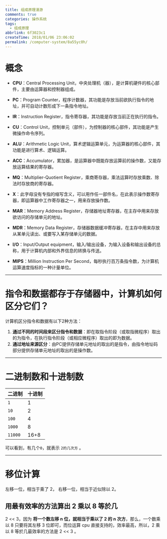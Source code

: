 ```yaml
---
title: 组成原理漫游
comments: true
categories: 操作系统
tags:
  - 组成原理
abbrlink: 6f3023c1
createTime: 2018/01/06 23:06:02
permalink: /computer-system/8a55yc0h/
---
```


# 概念

* **CPU**：Central Processing Unit，中央处理机（器），是计算机硬件的核心部件，主要由运算器和控制器组成。

* **PC**：Program Counter，程序计数器，其功能是存放当前欲执行指令的地址，并可自动计数形成下一条指令地址。

* **IR**：Instruction Register，指令寄存器，其功能是存放当前正在执行的指令。

* **CU**：Control Unit，控制单元（部件），为控制器的核心部件，其功能是产生微操作命令序列。

* **ALU**：Arithmetic Logic Unit，算术逻辑运算单元，为运算器的核心部件，其功能是进行算术、逻辑运算。

* **ACC**：Accumulator，累加器，是运算器中既能存放运算前的操作数，又能存放运算结果的寄存器。

* **MQ**：Multiplier-Quotient Register，乘商寄存器，乘法运算时存放乘数、除法时存放商的寄存器。

* **X**：此字母没有专指的缩写含义，可以用作任一部件名，在此表示操作数寄存器，即运算器中工作寄存器之一，用来存放操作数。

* **MAR**：Memory Address Register，存储器地址寄存器，在主存中用来存放欲访问的存储单元的地址。

* **MDR**：Memory Data Register，存储器数据缓冲寄存器，在主存中用来存放从某单元读出、或要写入某存储单元的数据。

* **I/O**：Input/Output equipment，输入/输出设备，为输入设备和输出设备的总称，用于计算机内部和外界信息的转换与传送。

* **MIPS**：Million Instruction Per Second，每秒执行百万条指令数，为计算机运算速度指标的一种计量单位。

<!-- more -->

---

# 指令和数据都存于存储器中，计算机如何区分它们？

计算机区分指令和数据有以下2种方法：

1. **通过不同的时间段来区分指令和数据**：即在取指令阶段（或取指微程序）取出的为指令，在执行指令阶段（或相应微程序）取出的即为数据。
2. **通过地址来源区分**：由PC提供存储单元地址的取出的是指令，由指令地址码部分提供存储单元地址的取出的是操作数。

---

# 二进制数和十进制数

|二进制|十进制
---|---|
`1`|1
`10`|2
`100`|4
`1000`|8
`11000`|16+8

可以看到，有几个`0`，就表示 `2的几次方` 。

---

# 移位计算

左移一位，相当于乘了 2， 右移一位，相当于近似除以 2。

## 用最有效率的方法算出 2 乘以 8 等於几

2 << 3，因为 **将一个数左移 n 位，就相当于乘以了 2 的 n 次方**，那么，一个数乘以 8 只要将其左移 3 位即可，而位运算 cpu 直接支持的，效率最高，所以，2 乘以 8 等於几最效率的方法是 2 << 3 。
